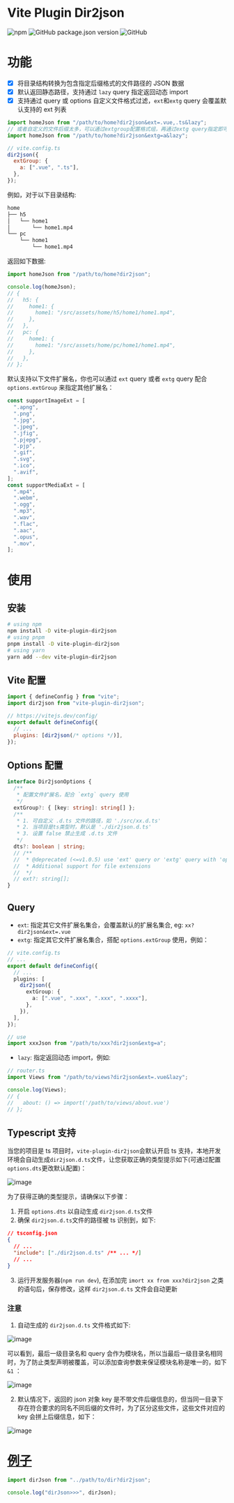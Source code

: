 # Vite Plugin Dir2json

![npm](https://img.shields.io/npm/dt/vite-plugin-dir2json?style=flat-square)
![GitHub package.json version](https://img.shields.io/github/package-json/v/buddywang/vite-plugin-dir2json?color=brightgreen&style=flat-square)
![GitHub](https://img.shields.io/github/license/buddywang/vite-plugin-dir2json?color=brightgreen&style=flat-square)

# 功能

- [x] 将目录结构转换为包含指定后缀格式的文件路径的 JSON 数据
- [x] 默认返回静态路径，支持通过 `lazy` query 指定返回动态 import
- [x] 支持通过 query 或 options 自定义文件格式过滤，`ext`和`extg` query 会覆盖默认支持的 ext 列表

```js
import homeJson from "/path/to/home?dir2json&ext=.vue,.ts&lazy";
// 或者自定义的文件后缀太多，可以通过extgroup配置格式组，再通过extg query指定即可
import homeJson from "/path/to/home?dir2json&extg=a&lazy";

// vite.config.ts
dir2json({
  extGroup: {
    a: [".vue", ".ts"],
  },
});
```

例如，对于以下目录结构:

```bash
home
├── h5
│   └── home1
│       └── home1.mp4
└── pc
    └── home1
        └── home1.mp4
```

返回如下数据:

```ts
import homeJson from "/path/to/home?dir2json";

console.log(homeJson);
// {
//   h5: {
//     home1: {
//       home1: "/src/assets/home/h5/home1/home1.mp4",
//     },
//   },
//   pc: {
//     home1: {
//       home1: "/src/assets/home/pc/home1/home1.mp4",
//     },
//   },
// };
```

默认支持以下文件扩展名，你也可以通过 `ext` query 或者 `extg` query 配合`options.extGroup` 来指定其他扩展名：

```ts
const supportImageExt = [
  ".apng",
  ".png",
  ".jpg",
  ".jpeg",
  ".jfig",
  ".pjepg",
  ".pjp",
  ".gif",
  ".svg",
  ".ico",
  ".avif",
];
const supportMediaExt = [
  ".mp4",
  ".webm",
  ".ogg",
  ".mp3",
  ".wav",
  ".flac",
  ".aac",
  ".opus",
  ".mov",
];
```

# 使用

## 安装

```bash
# using npm
npm install -D vite-plugin-dir2json
# using pnpm
pnpm install -D vite-plugin-dir2json
# using yarn
yarn add --dev vite-plugin-dir2json
```

## Vite 配置

```js
import { defineConfig } from "vite";
import dir2json from "vite-plugin-dir2json";

// https://vitejs.dev/config/
export default defineConfig({
  // ...
  plugins: [dir2json(/* options */)],
});
```

## Options 配置

```ts
interface Dir2jsonOptions {
  /**
   * 配置文件扩展名，配合 `extg` query 使用
   */
  extGroup?: { [key: string]: string[] };
  /**
   * 1. 可自定义 .d.ts 文件的路径，如 './src/xx.d.ts'
   * 2. 当项目是ts类型时，默认是 './dir2json.d.ts'
   * 3. 设置 false 禁止生成 .d.ts 文件
   */
  dts?: boolean | string;
  // /**
  //  * @deprecated (<=v1.0.5) use 'ext' query or 'extg' query with 'option.extGroup'
  //  * Additional support for file extensions
  //  */
  // ext?: string[];
}
```

## Query

- `ext`: 指定其它文件扩展名集合，会覆盖默认的扩展名集合, eg: `xx?dir2json&ext=.vue`
- `extg`: 指定其它文件扩展名集合，搭配 `options.extGroup` 使用，例如：

```ts
// vite.config.ts
// ...
export default defineConfig({
  // ...
  plugins: [
    dir2json({
      extGroup: {
        a: [".vue", ".xxx", ".xxx", ".xxxx"],
      },
    }),
  ],
});

// use
import xxxJson from "/path/to/xxx?dir2json&extg=a";
```

- `lazy`: 指定返回动态 import，例如:

```ts
// router.ts
import Views from "/path/to/views?dir2json&ext=.vue&lazy";

console.log(Views);
// {
//   about: () => import('/path/to/views/about.vue')
// };
```

## Typescript 支持

当您的项目是 ts 项目时，`vite-plugin-dir2json`会默认开启 ts 支持，本地开发环境会自动生成`dir2json.d.ts`文件，让您获取正确的类型提示如下(可通过配置 `options.dts`更改默认配置)：

![image](./img/code2.png)

为了获得正确的类型提示，请确保以下步骤：

1. 开启 `options.dts` 以自动生成 `dir2json.d.ts`文件
2. 确保 `dir2json.d.ts`文件的路径被 ts 识别到，如下:

```json
// tsconfig.json
{
  // ...
  "include": ["./dir2json.d.ts" /** ... */]
  // ...
}
```

3. 运行开发服务器(`npm run dev`), 在添加完 `imort xx from xxx?dir2json` 之类的语句后，保存修改，这样 `dir2json.d.ts` 文件会自动更新

### 注意

1. 自动生成的 `dir2json.d.ts` 文件格式如下:

![image](./img/code3.png)

可以看到，最后一级目录名和 query 会作为模块名，所以当最后一级目录名相同时，为了防止类型声明被覆盖，可以添加查询参数来保证模块名称是唯一的，如下 `&1` ：

![image](./img/code4.png)

2. 默认情况下，返回的 json 对象 key 是不带文件后缀信息的，但当同一目录下存在符合要求的同名不同后缀的文件时，为了区分这些文件，这些文件对应的 key 会拼上后缀信息，如下：

![image](./img/code5.png)

# [例子](./example/vite-vue-demo/vite.config.ts)

```ts
import dirJson from "../path/to/dir?dir2json";

console.log("dirJson>>>", dirJson);
```
